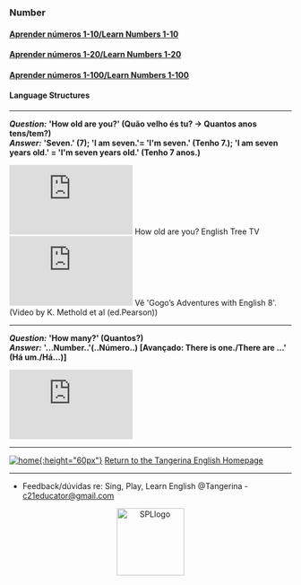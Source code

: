 ### Number

#### [Aprender números 1-10/Learn Numbers 1-10](https://tangerina-pt.github.io/English/Number_A)  
#### [Aprender números 1-20/Learn Numbers 1-20](https://tangerina-pt.github.io/English/Number_B_II)
#### [Aprender números 1-100/Learn Numbers 1-100](https://tangerina-pt.github.io/English/Number_B_III)

#### Language Structures
***

<!--**Question:*** **'How old are you?' (Quantos anos tens?)**  
***Answer:*** **'I'm ____ years old.' (Tenho ___ anos.)**-->

***Question:*** **'How old are you?' (Quão velho és tu? -> Quantos anos tens/tem?)**  
***Answer:*** **'Seven.' (7); 'I am seven.'= 'I'm seven.' (Tenho 7.); 'I am seven years old.' = 'I'm seven years old.' (Tenho 7 anos.)** 

<iframe width="220" height="124" src="https://www.youtube.com/embed/x2cI4ZgsYU4" frameborder="0" allow="accelerometer; autoplay; clipboard-write; encrypted-media; gyroscope; picture-in-picture" allowfullscreen></iframe>  
How old are you? English Tree TV     

<iframe width="220" height="124" src="https://www.youtube.com/embed/sn4sp4YGz0E" frameborder="0" allow="accelerometer; autoplay; clipboard-write; encrypted-media; gyroscope; picture-in-picture" allowfullscreen></iframe>  
Vê 'Gogo’s Adventures with English 8'. (Video by K. Methold et al (ed.Pearson))   

<!--[![hoaylvwk2](https://1blockatatime.github.io/English/images2/hoaylvwk2.PNG){:height="75px"}](https://www.liveworksheets.com/cu654117jy) [![hoaylvwk2pt](https://1blockatatime.github.io/English/images2/hoaylvwk2_pt.png){:height="75px"}](https://www.liveworksheets.com/cu654117jy)  

[![hoaylvwk3](https://1blockatatime.github.io/English/images2/hoaylvwk3.PNG){:height="75px"}](https://www.liveworksheets.com/worksheets/en/English_as_a_Second_Language_(ESL)/The_age/HOW_OLD_ARE_YOU$_kl202809sx) [![hoaylvwk3pt](https://1blockatatime.github.io/English/images2/hoaylvwk3_pt.png){:height="75px"}](https://www.liveworksheets.com/worksheets/en/English_as_a_Second_Language_(ESL)/The_age/HOW_OLD_ARE_YOU$_kl202809sx)  
 
[![hoaylvwk8](https://1blockatatime.github.io/English/images2/hoaylvwk8.PNG){:height="75px"}](https://www.liveworksheets.com/ga82795qi) [![hoaylvwk8pt](https://1blockatatime.github.io/English/images2/hoaylvwk8_pt.png){:height="75px"}](https://www.liveworksheets.com/ga82795qi)-->  

***

***Question:*** **'How many?' (Quantos?)**  
***Answer:*** **'...Number..'(..Número..) [Avançado: There is one./There are ...' (Há um./Há...)]**

<iframe width="220" height="124" src="https://www.youtube.com/embed/bUvbOtOGeUs" frameborder="0" allow="accelerometer; autoplay; clipboard-write; encrypted-media; gyroscope; picture-in-picture" allowfullscreen></iframe>  

***

[![home](https://1blockatatime.github.io/English/images/home.png){:height="60px"}](https://tangerina-pt.github.io/English) [Return to the Tangerina English Homepage](https://tangerina-pt.github.io/English)  

***
* Feedback/dúvidas re: Sing, Play, Learn English @Tangerina - c21educator@gmail.com  
<p align="center">
<img width="120" src="https://1blockatatime.github.io/English/images2/spl_logo.png" alt="SPLlogo">
</p>
